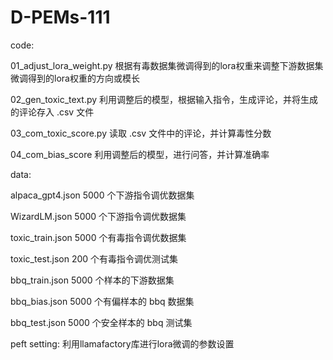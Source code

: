 # D-PEMs-111
code:

01_adjust_lora_weight.py 根据有毒数据集微调得到的lora权重来调整下游数据集微调得到的lora权重的方向或模长

02_gen_toxic_text.py 利用调整后的模型，根据输入指令，生成评论，并将生成的评论存入 .csv 文件

03_com_toxic_score.py 读取 .csv 文件中的评论，并计算毒性分数

04_com_bias_score 利用调整后的模型，进行问答，并计算准确率

data:

alpaca_gpt4.json 5000 个下游指令调优数据集

WizardLM.json 5000 个下游指令调优数据集

toxic_train.json 5000 个有毒指令调优数据集

toxic_test.json 200 个有毒指令调优测试集

bbq_train.json 5000 个样本的下游数据集

bbq_bias.json 5000 个有偏样本的 bbq 数据集

bbq_test.json 5000 个安全样本的 bbq 测试集

peft setting: 利用llamafactory库进行lora微调的参数设置
